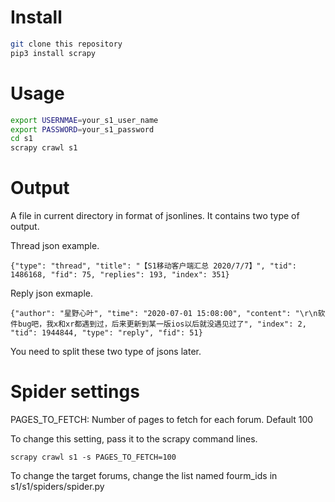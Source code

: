 # Install

```bash
git clone this repository
pip3 install scrapy
```

# Usage

```bash
export USERNMAE=your_s1_user_name
export PASSWORD=your_s1_password
cd s1
scrapy crawl s1
```

# Output

A file in current directory in format of jsonlines. It contains two type of output.

Thread json example.

```
{"type": "thread", "title": "【S1移动客户端汇总 2020/7/7】", "tid": 1486168, "fid": 75, "replies": 193, "index": 351}
```

Reply json exmaple.
```
{"author": "星野心叶", "time": "2020-07-01 15:08:00", "content": "\r\n软件bug吧，我x和xr都遇到过，后来更新到某一版ios以后就没遇见过了", "index": 2, "tid": 1944844, "type": "reply", "fid": 51}
```

You need to split these two type of jsons later.

# Spider settings

PAGES\_TO\_FETCH: Number of pages to fetch for each forum. Default 100

To change this setting, pass it to the scrapy command lines.

```
scrapy crawl s1 -s PAGES_TO_FETCH=100
```

To change the target forums, change the list named fourm\_ids in s1/s1/spiders/spider.py
